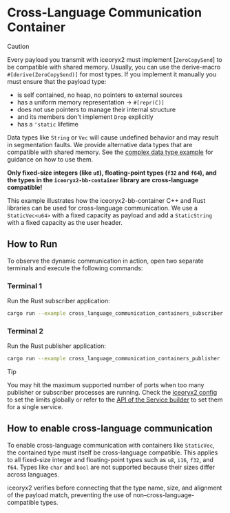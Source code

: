 # Cross-Language Communication Container

> [!CAUTION]
> Every payload you transmit with iceoryx2 must implement [`ZeroCopySend`] to
> be compatible with shared memory.
> Usually, you can use the derive-macro `#[derive(ZeroCopySend)]` for most
> types. If you implement it manually you must ensure that the payload type:
>
> * is self contained, no heap, no pointers to external sources
> * has a uniform memory representation -> `#[repr(C)]`
> * does not use pointers to manage their internal structure
> * and its members don't implement `Drop` explicitly
> * has a `'static` lifetime
>
> Data types like `String` or `Vec` will cause undefined behavior and may
> result in segmentation faults. We provide alternative data types that are
> compatible with shared memory. See the
> [complex data type example](../complex_data_types) for guidance on how to
> use them.
>
> **Only fixed-size integers (like `u8`), floating-point types (`f32` and**
> **`f64`), and the types in the `iceoryx2-bb-container` library are**
> **cross-language compatible!**

This example illustrates how the iceoryx2-bb-container C++ and Rust libraries
can be used for cross-language communication. We use a `StaticVec<u64>` with a
fixed capacity as payload and add a `StaticString` with a fixed capacity as the
user header.

## How to Run

To observe the dynamic communication in action, open two separate terminals and
execute the following commands:

### Terminal 1

Run the Rust subscriber application:

```sh
cargo run --example cross_language_communication_containers_subscriber
```

### Terminal 2

Run the Rust publisher application:

```sh
cargo run --example cross_language_communication_containers_publisher
```

> [!TIP]
> You may hit the maximum supported number of ports when too many publisher or
> subscriber processes are running. Check the [iceoryx2 config](../../../config)
> to set the limits globally or refer to the
> [API of the Service builder](https://docs.rs/iceoryx2/latest/iceoryx2/service/index.html)
> to set them for a single service.

## How to enable cross-language communication

To enable cross-language communication with containers like `StaticVec`, the
contained type must itself be cross-language compatible. This applies to all
fixed-size integer and floating-point types such as `u8`, `i16`, `f32`, and
`f64`. Types like `char` and `bool` are not supported because their sizes differ
across languages.

iceoryx2 verifies before connecting that the type name, size, and alignment of
the payload match, preventing the use of non–cross-language-compatible types.
